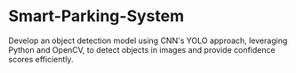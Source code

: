 
# Smart-Parking-System
Develop an object detection model using CNN's YOLO approach, leveraging Python and OpenCV, to detect objects in images and provide confidence scores efficiently.

